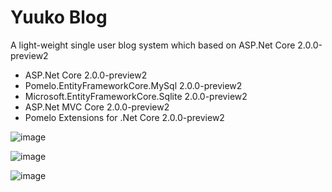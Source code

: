# Yuuko Blog

A light-weight single user blog system which based on ASP.Net Core 2.0.0-preview2

- ASP.Net Core 2.0.0-preview2
- Pomelo.EntityFrameworkCore.MySql 2.0.0-preview2
- Microsoft.EntityFrameworkCore.Sqlite 2.0.0-preview2
- ASP.Net MVC Core 2.0.0-preview2
- Pomelo Extensions for .Net Core 2.0.0-preview2

![image](https://cloud.githubusercontent.com/assets/2216750/15952346/94f0e3e2-2ef2-11e6-9e31-9fbc6e389c36.png)

![image](https://cloud.githubusercontent.com/assets/2216750/15952645/5b4ecf16-2ef5-11e6-9da7-40a6730d07d8.png)

![image](https://cloud.githubusercontent.com/assets/2216750/17664138/88d852f0-6324-11e6-848b-6d594b146af6.png)
